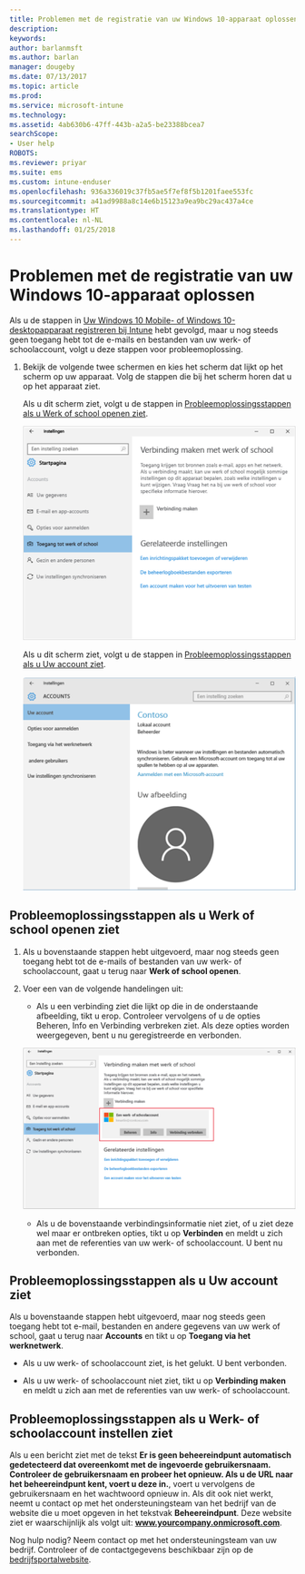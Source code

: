 ```yaml
---
title: Problemen met de registratie van uw Windows 10-apparaat oplossen | Microsoft Docs
description: 
keywords: 
author: barlanmsft
ms.author: barlan
manager: dougeby
ms.date: 07/13/2017
ms.topic: article
ms.prod: 
ms.service: microsoft-intune
ms.technology: 
ms.assetid: 4ab630b6-47ff-443b-a2a5-be23388bcea7
searchScope:
- User help
ROBOTS: 
ms.reviewer: priyar
ms.suite: ems
ms.custom: intune-enduser
ms.openlocfilehash: 936a336019c37fb5ae5f7ef8f5b1201faee553fc
ms.sourcegitcommit: a41ad9988a8c14e6b15123a9ea9bc29ac437a4ce
ms.translationtype: HT
ms.contentlocale: nl-NL
ms.lasthandoff: 01/25/2018
---
```

# <a name="troubleshoot-your-windows-10-device-enrollment"></a>Problemen met de registratie van uw Windows 10-apparaat oplossen
Als u de stappen in [Uw Windows 10 Mobile- of Windows 10-desktopapparaat registreren bij Intune](enroll-your-w10-phone-or-w10-pc-windows.md) hebt gevolgd, maar u nog steeds geen toegang hebt tot de e-mails en bestanden van uw werk- of schoolaccount, volgt u deze stappen voor probleemoplossing.

1.  Bekijk de volgende twee schermen en kies het scherm dat lijkt op het scherm op uw apparaat. Volg de stappen die bij het scherm horen dat u op het apparaat ziet.

    Als u dit scherm ziet, volgt u de stappen in [Probleemoplossingsstappen als u Werk of school openen ziet](#troubleshooting-steps-to-follow-if-you-see-access-work-or-school).

    ![settings-accounts-access-work-or-school](./media/w10-enroll-rs1-connect-to-work-or-school.png)

    Als u dit scherm ziet, volgt u de stappen in [Probleemoplossingsstappen als u Uw account ziet](#troubleshooting-steps-to-follow-if-you-see-your-account).

    ![settings-accounts-your-account](./media/W10-enroll-2-accounts-your-account.png)

## <a name="troubleshooting-steps-to-follow-if-you-see-access-work-or-school"></a>Probleemoplossingsstappen als u Werk of school openen ziet

1.  Als u bovenstaande stappen hebt uitgevoerd, maar nog steeds geen toegang hebt tot de e-mails of bestanden van uw werk- of schoolaccount, gaat u terug naar **Werk of school openen**.

2. Voer een van de volgende handelingen uit:

    - Als u een verbinding ziet die lijkt op die in de onderstaande afbeelding, tikt u erop. Controleer vervolgens of u de opties Beheren, Info en Verbinding verbreken ziet. Als deze opties worden weergegeven, bent u nu geregistreerde en verbonden.

    ![validate-successful-enrollment](./media/w10-enroll-rs1-validate-successful-enrollment.png)

    - Als u de bovenstaande verbindingsinformatie niet ziet, of u ziet deze wel maar er ontbreken opties, tikt u op **Verbinden** en meldt u zich aan met de referenties van uw werk- of schoolaccount. U bent nu verbonden.

## <a name="troubleshooting-steps-to-follow-if-you-see-your-account"></a>Probleemoplossingsstappen als u Uw account ziet

Als u bovenstaande stappen hebt uitgevoerd, maar nog steeds geen toegang hebt tot e-mail, bestanden en andere gegevens van uw werk of school, gaat u terug naar **Accounts** en tikt u op **Toegang via het werknetwerk**.

- Als u uw werk- of schoolaccount ziet, is het gelukt. U bent verbonden.

- Als u uw werk- of schoolaccount niet ziet, tikt u op **Verbinding maken** en meldt u zich aan met de referenties van uw werk- of schoolaccount.

## <a name="troubleshooting-steps-to-follow-if-you-see-set-up-a-work-or-school-account"></a>Probleemoplossingsstappen als u Werk- of schoolaccount instellen ziet

Als u een bericht ziet met de tekst __Er is geen beheereindpunt automatisch gedetecteerd dat overeenkomt met de ingevoerde gebruikersnaam. Controleer de gebruikersnaam en probeer het opnieuw. Als u de URL naar het beheereindpunt kent, voert u deze in.__, voert u vervolgens de gebruikersnaam en het wachtwoord opnieuw in. Als dit ook niet werkt, neemt u contact op met het ondersteuningsteam van het bedrijf van de website die u moet opgeven in het tekstvak **Beheereindpunt**. Deze website ziet er waarschijnlijk als volgt uit: **www.yourcompany.onmicrosoft.com**.

Nog hulp nodig? Neem contact op met het ondersteuningsteam van uw bedrijf. Controleer of de contactgegevens beschikbaar zijn op de [bedrijfsportalwebsite](https://portal.manage.microsoft.com#HelpDeskDialog).
